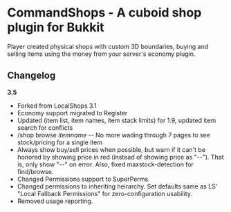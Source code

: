 CommandShops - A cuboid shop plugin for Bukkit
==================

Player created physical shops with custom 3D boundaries, buying and selling items using the money from your server's economy plugin.


Changelog
-------------------

**3.5**
- Forked from LocalShops 3.1
- Economy support migrated to Register
- Updated (item list, item names, item stack limits) for 1.9, updated item search for conflicts
- /shop browse *itemname* -- No more wading through 7 pages to see stock/pricing for a single item
- Always show buy/sell prices when possible, but warn if it can't be honored by showing price in red (instead of showing price as "--"). That is, only show "--" on error. Also, fixed maxstock-detection for find/browse.
- Changed Permissions support to SuperPerms
- Changed permissions to inheriting heirarchy. Set defaults same as LS' "Local Fallback Permissions" for zero-configuration usability.
- Removed usage reporting.